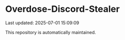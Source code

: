 # Overdose-Discord-Stealer

Last updated: 2025-07-01 15:09:09

This repository is automatically maintained.
